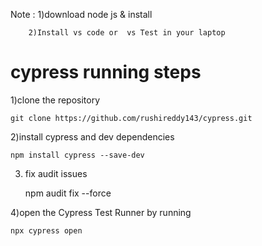 
Note :  1)download node js & install

        2)Install vs code or  vs Test in your laptop

# cypress running steps 
1)clone the repository 

    git clone https://github.com/rushireddy143/cypress.git 


2)install cypress and dev dependencies

    npm install cypress --save-dev

3) fix audit issues
   
    npm audit fix --force

4)open the Cypress Test Runner by running

    npx cypress open

